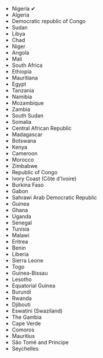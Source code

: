 - Nigeria ✔
- Algeria
- Democratic republic of Congo
- Sudan
- Libya
- Chad
- Niger
- Angola
- Mali
- South Africa
- Ethiopia
- Mauritiana
- Egypt
- Tanzania
- Namibia
- Mozambique
- Zambia
- South Sudan
- Somalia
- Central African Republic
- Madagascar
- Botswana
- Kenya
- Cameroon
- Morocco
- Zimbabwe
- Republic of Congo
- Ivory Coast (Côte d'Ivoire)
- Burkina Faso
- Gabon
- Sahrawi Arab Democratic Republic
- Guinea
- Ghana
- Uganda
- Senegal
- Tunisia
- Malawi
- Eritrea
- Benin
- Liberia
- Sierra Leone
- Togo
- Guinea-Bissau
- Lesotho
- Equatorial Guinea
- Burundi
- Rwanda
- Djibouti
- Eswatini (Swaziland)
- The Gambia
- Cape Verde
- Comoros
- Mauritius
- São Tomé and Príncipe
- Seychelles